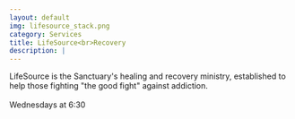```yaml
---
layout: default
img: lifesource_stack.png
category: Services
title: LifeSource<br>Recovery
description: |
---
```

LifeSource is the Sanctuary's healing and recovery ministry, established to help those fighting "the good fight" against addiction. <br><br>Wednesdays at 6:30